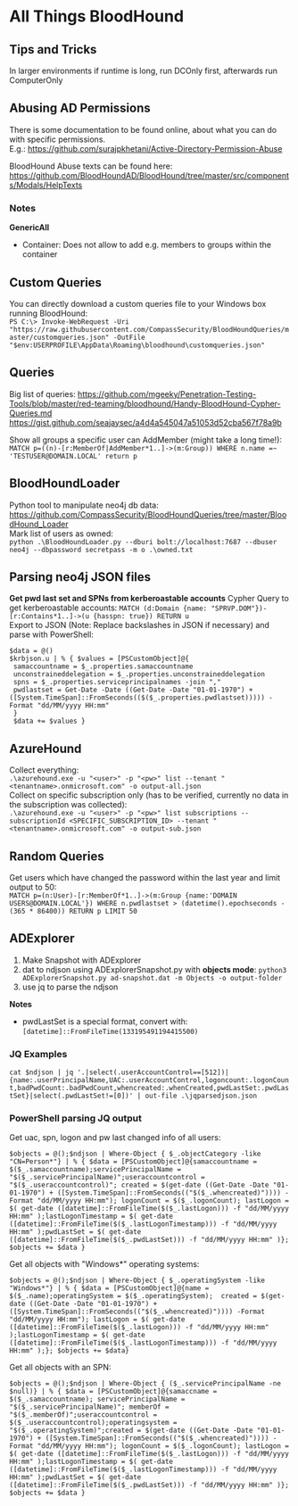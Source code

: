 # All Things BloodHound
## Tips and Tricks
In larger environments if runtime is long, run DCOnly first, afterwards run ComputerOnly

## Abusing AD Permissions
There is some documentation to be found online, about what you can do with specific permissions.    
E.g.: https://github.com/surajpkhetani/Active-Directory-Permission-Abuse   

BloodHound Abuse texts can be found here:   
https://github.com/BloodHoundAD/BloodHound/tree/master/src/components/Modals/HelpTexts   

### Notes
**GenericAll**
- Container: Does not allow to add e.g. members to groups within the container


## Custom Queries
You can directly download a custom queries file to your Windows box running BloodHound:   
`PS C:\> Invoke-WebRequest -Uri "https://raw.githubusercontent.com/CompassSecurity/BloodHoundQueries/master/customqueries.json" -OutFile "$env:USERPROFILE\AppData\Roaming\bloodhound\customqueries.json"`   

## Queries
Big list of queries: https://github.com/mgeeky/Penetration-Testing-Tools/blob/master/red-teaming/bloodhound/Handy-BloodHound-Cypher-Queries.md   
https://gist.github.com/seajaysec/a4d4a545047a51053d52cba567f78a9b

Show all groups a specific user can AddMember (might take a long time!):   
`MATCH p=((n)-[r:MemberOf|AddMember*1..]->(m:Group)) WHERE n.name =~ 'TESTUSER@DOMAIN.LOCAL' return p`   

## BloodHoundLoader
Python tool to manipulate neo4j db data: https://github.com/CompassSecurity/BloodHoundQueries/tree/master/BloodHound_Loader   
Mark list of users as owned:   
`python .\BloodHoundLoader.py --dburi bolt://localhost:7687 --dbuser neo4j --dbpassword secretpass -m o .\owned.txt`    

## Parsing neo4j JSON files
**Get pwd last set and SPNs from kerberoastable accounts**
Cypher Query to get kerberoastable accounts:
`MATCH (d:Domain {name: "SPRVP.DOM"})-[r:Contains*1..]->(u {hasspn: true}) RETURN u`   
Export to JSON (Note: Replace backslashes in JSON if necessary) and parse with PowerShell:   
```
$data = @()
$krbjson.u | % { $values = [PSCustomObject]@{
 samaccountname = $_.properties.samaccountname
 unconstraineddelegation = $_.properties.unconstraineddelegation
 spns = $_.properties.serviceprincipalnames -join ","
 pwdlastset = Get-Date -Date ((Get-Date -Date "01-01-1970") + ([System.TimeSpan]::FromSeconds(($($_.properties.pwdlastset))))) -Format "dd/MM/yyyy HH:mm"
 }
 $data += $values }
```

## AzureHound
Collect everything:   
`.\azurehound.exe -u "<user>" -p "<pw>" list --tenant "<tenantname>.onmicrosoft.com" -o output-all.json`  
Collect on specific subscription only (has to be verified, currently no data in the subscription was collected):   
`.\azurehound.exe -u "<user>" -p "<pw>" list subscriptions --subscriptionId <SPECIFIC_SUBSCRIPTION_ID> --tenant "<tenantname>.onmicrosoft.com" -o output-sub.json`  

## Random Queries
Get users which have changed the password within the last year and limit output to 50:   
`MATCH p=(n:User)-[r:MemberOf*1..]->(m:Group {name:'DOMAIN USERS@DOMAIN.LOCAL'}) WHERE n.pwdlastset > (datetime().epochseconds - (365 * 86400)) RETURN p LIMIT 50`  

## ADExplorer
1. Make Snapshot with ADExplorer
2. dat to ndjson using ADExplorerSnapshot.py with **objects mode**: `python3 ADExplorerSnapshot.py ad-snapshot.dat -m Objects -o output-folder`  
3. use jq to parse the ndjson

**Notes**
 - pwdLastSet is a special format, convert with: `[datetime]::FromFileTime(133195491194415500)`   

### JQ Examples
`cat $ndjson | jq '.|select(.userAccountControl==[512])|{name:.userPrincipalName,UAC:.userAccountControl,logoncount:.logonCount,badPwdCount:.badPwdCount,whencreated:.whenCreated,pwdLastSet:.pwdLastSet}|select(.pwdLastSet!=[0])' | out-file .\jqparsedjson.json`   

### PowerShell parsing JQ output
Get uac, spn, logon and pw last changed info of all users:   
```
$objects = @();$ndjson | Where-Object { $_.objectCategory -like "CN=Person*"} | % { $data = [PSCustomObject]@{samaccountname = $($_.samaccountname);servicePrincipalName = "$($_.servicePrincipalName)";useraccountcontrol = "$($_.useraccountcontrol)"; created = $(get-date ((Get-Date -Date "01-01-1970") + ([System.TimeSpan]::FromSeconds(("$($_.whencreated)")))) -Format "dd/MM/yyyy HH:mm"); logonCount = $($_.logonCount); lastLogon = $( get-date ([datetime]::FromFileTime($($_.lastLogon))) -f "dd/MM/yyyy HH:mm" );lastLogonTimestamp = $( get-date ([datetime]::FromFileTime($($_.lastLogonTimestamp))) -f "dd/MM/yyyy HH:mm" );pwdLastSet = $( get-date ([datetime]::FromFileTime($($_.pwdLastSet))) -f "dd/MM/yyyy HH:mm" )}; $objects += $data }

```
Get all objects with "Windows*" operating systems:   
```
$objects = @();$ndjson | Where-Object { $_.operatingSystem -like "Windows*"} | % { $data = [PSCustomObject]@{name = $($_.name);operatingSystem = $($_.operatingSystem);  created = $(get-date ((Get-Date -Date "01-01-1970") + ([System.TimeSpan]::FromSeconds(("$($_.whencreated)")))) -Format "dd/MM/yyyy HH:mm"); lastLogon = $( get-date ([datetime]::FromFileTime($($_.lastLogon))) -f "dd/MM/yyyy HH:mm" );lastLogonTimestamp = $( get-date ([datetime]::FromFileTime($($_.lastLogonTimestamp))) -f "dd/MM/yyyy HH:mm" );}; $objects += $data}
```
Get all objects with an SPN:   
```
$objects = @();$ndjson | Where-Object { ($_.servicePrincipalName -ne $null)} | % { $data = [PSCustomObject]@{samaccname = $($_.samaccountname); servicePrincipalName = "$($_.servicePrincipalName)"; memberOf = "$($_.memberOf)";useraccountcontrol = $($_.useraccountcontrol);operatingsystem = "$($_.operatingSystem)";created = $(get-date ((Get-Date -Date "01-01-1970") + ([System.TimeSpan]::FromSeconds(("$($_.whencreated)")))) -Format "dd/MM/yyyy HH:mm"); logonCount = $($_.logonCount); lastLogon = $( get-date ([datetime]::FromFileTime($($_.lastLogon))) -f "dd/MM/yyyy HH:mm" );lastLogonTimestamp = $( get-date ([datetime]::FromFileTime($($_.lastLogonTimestamp))) -f "dd/MM/yyyy HH:mm" );pwdLastSet = $( get-date ([datetime]::FromFileTime($($_.pwdLastSet))) -f "dd/MM/yyyy HH:mm" )}; $objects += $data }
```
